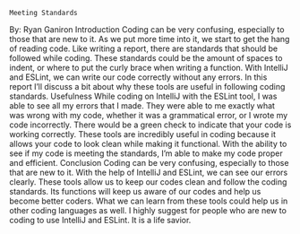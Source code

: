 	Meeting Standards
By:
Ryan Ganiron
Introduction
	Coding can be very confusing, especially to those that are new to it. As we put more time into it, we start to get the hang of reading code. Like writing a report, there are standards that should be followed while coding. These standards could be the amount of spaces to indent, or where to put the curly brace when writing a function. With IntelliJ and ESLint, we can write our code correctly without any errors. In this report I’ll discuss a bit about why these tools are useful in following coding standards.
Usefulness
	While coding on IntelliJ with the ESLint tool, I was able to see all my errors that I made. They were able to me exactly what was wrong with my code, whether it was a grammatical error, or I wrote my code incorrectly. There would be a green check to indicate that your code is working correctly. These tools are incredibly useful in coding because it allows your code to look clean while making it functional. With the ability to see if my code is meeting the standards, I’m able to make my code proper and efficient.
Conclusion
	Coding can be very confusing, especially to those that are new to it. With the help of IntelliJ and ESLint, we can see our errors clearly. These tools allow us to keep our codes clean and follow the coding standards. Its functions will keep us aware of our codes and help us become better coders. What we can learn from these tools could help us in other coding languages as well. I highly suggest for people who are new to coding to use IntelliJ and ESLint. It is a life savior.
